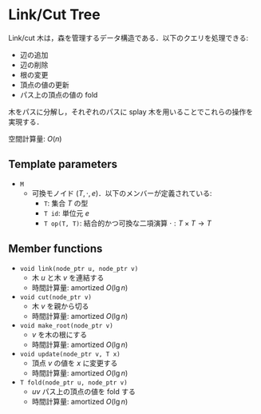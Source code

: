 # Link/Cut Tree

Link/cut 木は，森を管理するデータ構造である．以下のクエリを処理できる:
- 辺の追加
- 辺の削除
- 根の変更
- 頂点の値の更新
- パス上の頂点の値の fold

木をパスに分解し，それぞれのパスに splay 木を用いることでこれらの操作を実現する．

空間計算量: $O(n)$

## Template parameters

- `M`
    - 可換モノイド $(T, \cdot, e)$．以下のメンバーが定義されている:
        - `T`: 集合 $T$ の型
        - `T id`: 単位元 $e$
        - `T op(T, T)`: 結合的かつ可換な二項演算 $\cdot: T \times T \rightarrow T$

## Member functions

- `void link(node_ptr u, node_ptr v)`
    - 木 $u$ と木 $v$ を連結する
    - 時間計算量: $\mathrm{amortized}\ O(\lg n)$
- `void cut(node_ptr v)`
    - 木 $v$ を親から切る
    - 時間計算量: $\mathrm{amortized}\ O(\lg n)$
- `void make_root(node_ptr v)`
    - $v$ を木の根にする
    - 時間計算量: $\mathrm{amortized}\ O(\lg n)$
- `void update(node_ptr v, T x)`
    - 頂点 $v$ の値を $x$ に変更する
    - 時間計算量: $\mathrm{amortized}\ O(\lg n)$
- `T fold(node_ptr u, node_ptr v)`
    - $uv$ パス上の頂点の値を fold する
    - 時間計算量: $\mathrm{amortized}\ O(\lg n)$